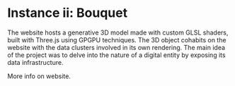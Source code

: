 # Instance ii: Bouquet

The website hosts a generative 3D model made with custom GLSL shaders, built with Three.js using GPGPU techniques.  The 3D object cohabits on the website with the data clusters involved in its own rendering. The main idea of the project was to delve into the nature of a digital entity by exposing its data infrastructure. 

More info on website.

